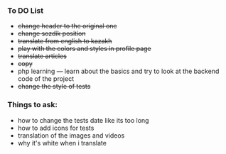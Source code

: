 ### To DO List
* ~~change header to the original one~~
* ~~change sozdik position~~
* ~~translate from english to kazakh~~
* ~~play with the colors and styles in profile page~~
* ~~translate articles~~
* ~~copy~~
* php learning — learn about the basics and try to look at the backend code of the project
* ~~change the style of tests~~

### Things to ask:
* how to change the tests date like its too long
* how to add icons for tests
* translation of the images and videos
* why it's white when i translate

